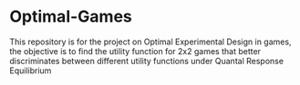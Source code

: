 # Optimal-Games
This repository  is for the project on Optimal Experimental Design in games, the objective is to find the utility function for 2x2 games that better discriminates between different utility functions under Quantal Response Equilibrium
